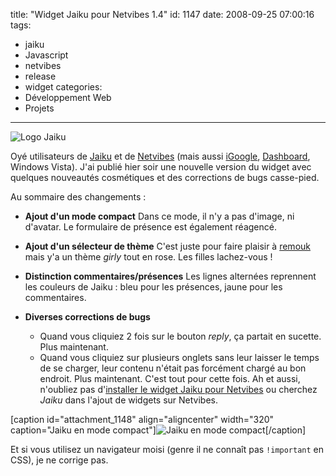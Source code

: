 title: "Widget Jaiku pour Netvibes 1.4"
id: 1147
date: 2008-09-25 07:00:16
tags: 
- jaiku
- Javascript
- netvibes
- release
- widget
categories: 
- Développement Web
- Projets
---

![](https://oncletom.io/images/2008/06/logo-jaiku.png "Logo Jaiku")

Oyé utilisateurs de [Jaiku](http://jaiku.com) et de [Netvibes](http://www.netvibes.com) (mais aussi [iGoogle](http://www.igoogle.com), [Dashboard](http://www.apple.com/downloads/dashboard/), Windows Vista). J'ai publié hier soir une nouvelle version du widget avec quelques nouveautés cosmétiques et des corrections de bugs casse-pied.

<!--more-->

Au sommaire des changements :

*   **Ajout d'un mode compact**
Dans ce mode, il n'y a pas d'image, ni d'avatar. Le formulaire de présence est également réagencé.
*   **Ajout d'un sélecteur de thème**
C'est juste pour faire plaisir à [remouk](http://shiii.org/) mais y'a un thème _girly_ tout en rose. Les filles lachez-vous !
*   **Distinction commentaires/présences**
Les lignes alternées reprennent les couleurs de Jaiku : bleu pour les présences, jaune pour les commentaires.
*   **Diverses corrections de bugs**

    *   Quand vous cliquiez 2 fois sur le bouton _reply_, ça partait en sucette. Plus maintenant.
    *   Quand vous cliquiez sur plusieurs onglets sans leur laisser le temps de se charger, leur contenu n'était pas forcément chargé au bon endroit. Plus maintenant.
C'est tout pour cette fois.
Ah et aussi, n'oubliez pas d'[installer le widget Jaiku pour Netvibes](http://eco.netvibes.com/subscribe/241591) ou cherchez _Jaiku_ dans l'ajout de widgets sur Netvibes.

[caption id="attachment_1148" align="aligncenter" width="320" caption="Jaiku en mode compact"]![Jaiku en mode compact](https://oncletom.io/images/2008/09/netvibes-jaiku-14-compact.png "Jaiku en mode compact")[/caption]

Et si vous utilisez un navigateur moisi (genre il ne connaît pas `!important` en CSS), je ne corrige pas.